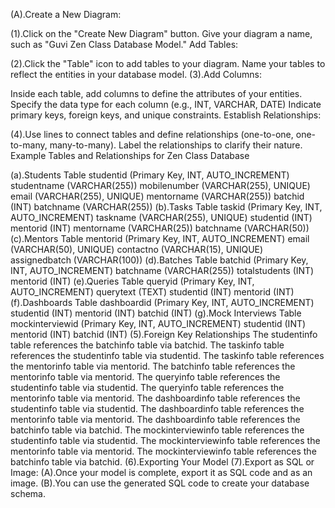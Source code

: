 (A).Create a New Diagram:

(1).Click on the "Create New Diagram" button.
Give your diagram a name, such as "Guvi Zen Class Database Model."
Add Tables:

(2).Click the "Table" icon to add tables to your diagram.
Name your tables to reflect the entities in your database model.
(3).Add Columns:

Inside each table, add columns to define the attributes of your entities.
Specify the data type for each column (e.g., INT, VARCHAR, DATE)
Indicate primary keys, foreign keys, and unique constraints.
Establish Relationships:

(4).Use lines to connect tables and define relationships (one-to-one, one-to-many, many-to-many).
Label the relationships to clarify their nature.
Example Tables and Relationships for Zen Class Database

(a).Students Table
studentid (Primary Key, INT, AUTO_INCREMENT)
studentname (VARCHAR(255))
mobilenumber (VARCHAR(255), UNIQUE)
email (VARCHAR(255), UNIQUE)
mentorname (VARCHAR(255))
batchid (INT)
batchname (VARCHAR(255))
(b).Tasks Table
taskid (Primary Key, INT, AUTO_INCREMENT)
taskname (VARCHAR(255), UNIQUE)
studentid (INT)
mentorid (INT)
mentorname (VARCHAR(25))
batchname (VARCHAR(50))
(c).Mentors Table
mentorid (Primary Key, INT, AUTO_INCREMENT)
email (VARCHAR(50), UNIQUE)
contactno (VARCHAR(15), UNIQUE)
assignedbatch (VARCHAR(100))
(d).Batches Table
batchid (Primary Key, INT, AUTO_INCREMENT)
batchname (VARCHAR(255))
totalstudents (INT)
mentorid (INT)
(e).Queries Table
queryid (Primary Key, INT, AUTO_INCREMENT)
querytext (TEXT)
studentid (INT)
mentorid (INT)
(f).Dashboards Table
dashboardid (Primary Key, INT, AUTO_INCREMENT)
studentid (INT)
mentorid (INT)
batchid (INT)
(g).Mock Interviews Table
mockinterviewid (Primary Key, INT, AUTO_INCREMENT)
studentid (INT)
mentorid (INT)
batchid (INT)
(5).Foreign Key Relationships
The studentinfo table references the batchinfo table via batchid.
The taskinfo table references the studentinfo table via studentid.
The taskinfo table references the mentorinfo table via mentorid.
The batchinfo table references the mentorinfo table via mentorid.
The queryinfo table references the studentinfo table via studentid.
The queryinfo table references the mentorinfo table via mentorid.
The dashboardinfo table references the studentinfo table via studentid.
The dashboardinfo table references the mentorinfo table via mentorid.
The dashboardinfo table references the batchinfo table via batchid.
The mockinterviewinfo table references the studentinfo table via studentid.
The mockinterviewinfo table references the mentorinfo table via mentorid.
The mockinterviewinfo table references the batchinfo table via batchid.
(6).Exporting Your Model
(7).Export as SQL or Image:
(A).Once your model is complete, export it as SQL code and as an image.
(B).You can use the generated SQL code to create your database schema.
